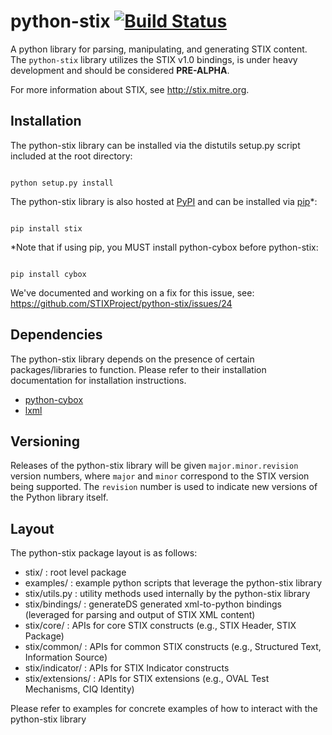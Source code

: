 # python-stix [![Build Status](https://travis-ci.org/STIXProject/python-stix.png?branch=master)](https://travis-ci.org/STIXProject/python-stix)

A python library for parsing, manipulating, and generating STIX content. The `python-stix` library
utilizes the STIX v1.0 bindings, is under heavy development and should be considered **PRE-ALPHA**.

For more information about STIX, see http://stix.mitre.org.

## Installation
The python-stix library can be installed via the distutils setup.py script included at
the root directory:

<code>
python setup.py install
</code>

The python-stix library is also hosted at [PyPI](https://pypi.python.org/pypi/stix/) and can be
installed via [pip](https://pypi.python.org/pypi/pip)*:

<code>
pip install stix
</code>

*Note that if using pip, you MUST install python-cybox before python-stix:

<code>
pip install cybox
</code>

We've documented and working on a fix for this issue, see: https://github.com/STIXProject/python-stix/issues/24


## Dependencies
The python-stix library depends on the presence of certain packages/libraries to function.
Please refer to their installation documentation for installation instructions.
* [python-cybox](https://github.com/CybOXProject/python-cybox)
* [lxml](http://lxml.de/)

## Versioning
Releases of the python-stix library will be given `major.minor.revision`
version numbers, where `major` and `minor` correspond to the STIX version
being supported. The `revision` number is used to indicate new versions of
the Python library itself.

## Layout
The python-stix package layout is as follows:
* stix/ : root level package
* examples/ : example python scripts that leverage the python-stix library
* stix/utils.py : utility methods used internally by the python-stix library
* stix/bindings/ : generateDS generated xml-to-python bindings (leveraged for parsing and output of STIX XML content)
* stix/core/ : APIs for core STIX constructs (e.g., STIX Header, STIX Package)
* stix/common/ : APIs for common STIX constructs (e.g., Structured Text, Information Source)
* stix/indicator/ : APIs for STIX Indicator constructs
* stix/extensions/ : APIs for STIX extensions (e.g., OVAL Test Mechanisms, CIQ Identity)

Please refer to examples for concrete examples of how to interact with the python-stix library

